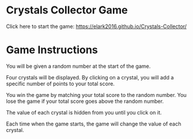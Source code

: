 # Crystals Collector Game

Click here to start the game: https://elark2016.github.io/Crystals-Collector/

# Game Instructions

You will be given a random number at the start of the game.

Four crystals will be displayed. By clicking on a crystal, you will add a specific number of points to your total score.

You win the game by matching your total score to the random number. You lose the game if your total score goes above the random number.

The value of each crystal is hidden from you until you click on it.

Each time when the game starts, the game will change the value of each crystal.

